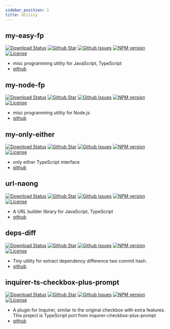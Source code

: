 ```yaml
---
sidebar_position: 1
title: Utility
---
```


## my-easy-fp

[![Download Status](https://img.shields.io/npm/dw/my-easy-fp.svg)](https://npmcharts.com/compare/my-easy-fp?minimal=true) [![Github Star](https://img.shields.io/github/stars/imjuni/my-easy-fp.svg?style=popout)](https://github.com/imjuni/my-easy-fp) [![Github Issues](https://img.shields.io/github/issues-raw/imjuni/my-easy-fp.svg)](https://github.com/imjuni/my-easy-fp/issues) [![NPM version](https://img.shields.io/npm/v/my-easy-fp.svg)](https://www.npmjs.com/package/my-easy-fp) [![License](https://img.shields.io/npm/l/my-easy-fp.svg)](https://github.com/imjuni/my-easy-fp/blob/master/LICENSE)

- misc programming utility for JavaScript, TypeScript
- [github](https://github.com/imjuni/my-easy-fp)

## my-node-fp

[![Download Status](https://img.shields.io/npm/dw/my-node-fp.svg)](https://npmcharts.com/compare/my-node-fp?minimal=true) [![Github Star](https://img.shields.io/github/stars/imjuni/my-node-fp.svg?style=popout)](https://github.com/imjuni/my-node-fp) [![Github Issues](https://img.shields.io/github/issues-raw/imjuni/my-node-fp.svg)](https://github.com/imjuni/my-node-fp/issues) [![NPM version](https://img.shields.io/npm/v/my-node-fp.svg)](https://www.npmjs.com/package/my-node-fp) [![License](https://img.shields.io/npm/l/my-node-fp.svg)](https://github.com/imjuni/my-node-fp/blob/master/LICENSE)

- misc programming utility for Node.js
- [github](https://github.com/imjuni/my-node-fp)

## my-only-either

[![Download Status](https://img.shields.io/npm/dw/my-only-either.svg)](https://npmcharts.com/compare/my-only-either?minimal=true) [![Github Star](https://img.shields.io/github/stars/imjuni/my-only-either.svg?style=popout)](https://github.com/imjuni/my-only-either) [![Github Issues](https://img.shields.io/github/issues-raw/imjuni/my-only-either.svg)](https://github.com/imjuni/my-only-either/issues) [![NPM version](https://img.shields.io/npm/v/my-only-either.svg)](https://www.npmjs.com/package/my-only-either) [![License](https://img.shields.io/npm/l/my-only-either.svg)](https://github.com/imjuni/my-only-either/blob/master/LICENSE)

- only either TypeScript interface
- [github](https://github.com/imjuni/my-only-either)

## url-naong

[![Download Status](https://img.shields.io/npm/dw/url-naong.svg)](https://npmcharts.com/compare/url-naong?minimal=true) [![Github Star](https://img.shields.io/github/stars/imjuni/url-naong.svg?style=popout)](https://github.com/imjuni/url-naong) [![Github Issues](https://img.shields.io/github/issues-raw/imjuni/url-naong.svg)](https://github.com/imjuni/url-naong/issues) [![NPM version](https://img.shields.io/npm/v/url-naong.svg)](https://www.npmjs.com/package/url-naong) [![License](https://img.shields.io/npm/l/url-naong.svg)](https://github.com/imjuni/url-naong/blob/master/LICENSE)

- A URL builder library for JavaScript, TypeScript
- [github](https://github.com/imjuni/url-naong)

## deps-diff

[![Download Status](https://img.shields.io/npm/dw/deps-diff.svg)](https://npmcharts.com/compare/deps-diff?minimal=true) [![Github Star](https://img.shields.io/github/stars/imjuni/deps-diff.svg?style=popout)](https://github.com/imjuni/deps-diff) [![Github Issues](https://img.shields.io/github/issues-raw/imjuni/deps-diff.svg)](https://github.com/imjuni/deps-diff/issues) [![NPM version](https://img.shields.io/npm/v/deps-diff.svg)](https://www.npmjs.com/package/deps-diff) [![License](https://img.shields.io/npm/l/deps-diff.svg)](https://github.com/imjuni/deps-diff/blob/master/LICENSE)

- Tiny utility for extract dependency difference two commit hash.
- [github](https://github.com/imjuni/deps-diff)

## inquirer-ts-checkbox-plus-prompt

[![Download Status](https://img.shields.io/npm/dw/inquirer-ts-checkbox-plus-prompt.svg)](https://npmcharts.com/compare/inquirer-ts-checkbox-plus-prompt?minimal=true) [![Github Star](https://img.shields.io/github/stars/imjuni/inquirer-ts-checkbox-plus-prompt.svg?style=popout)](https://github.com/imjuni/inquirer-ts-checkbox-plus-prompt) [![Github Issues](https://img.shields.io/github/issues-raw/imjuni/inquirer-ts-checkbox-plus-prompt.svg)](https://github.com/imjuni/inquirer-ts-checkbox-plus-prompt/issues) [![NPM version](https://img.shields.io/npm/v/inquirer-ts-checkbox-plus-prompt.svg)](https://www.npmjs.com/package/inquirer-ts-checkbox-plus-prompt) [![License](https://img.shields.io/npm/l/inquirer-ts-checkbox-plus-prompt.svg)](https://github.com/imjuni/inquirer-ts-checkbox-plus-prompt/blob/master/LICENSE)

- A plugin for Inquirer, similar to the original checkbox with extra features. This project is TypeScript port from inquirer-checkbox-plus-prompt
- [github](https://github.com/imjuni/inquirer-ts-checkbox-plus-prompt)
